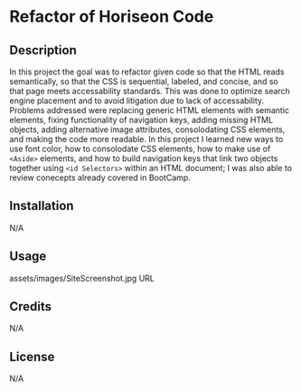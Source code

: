 # Refactor of Horiseon Code
## Description
In this project the goal was to refactor given code so that the HTML reads semantically, so that the CSS is sequential, labeled, and concise, and so that page meets accessability standards.  This was done to optimize search engine placement and to avoid litigation due to lack of accessability.  Problems addressed were replacing generic HTML elements with semantic elements, fixing functionality of navigation keys, adding missing HTML objects, adding alternative image attributes, consolodating CSS elements, and making the code more readable.  In this project I learned new ways to use font color, how to consolodate CSS elements, how to make use of `<Aside>` elements, and how to build navigation keys that link two objects together using `<id Selectors>` within an HTML document; I was also able to review conecepts already covered in BootCamp.  
## Installation
N/A
## Usage
assets/images/SiteScreenshot.jpg
URL

## Credits
N/A

## License
N/A

